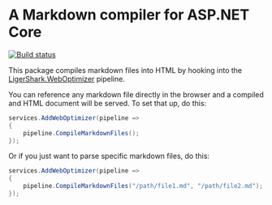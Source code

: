 # A Markdown compiler for ASP.NET Core

[![Build status](https://ci.appveyor.com/api/projects/status/6mx0r3dvvje0h529?svg=true)](https://ci.appveyor.com/project/madskristensen/weboptimizer-markdown)

This package compiles markdown files into HTML by hooking into the [LigerShark.WebOptimizer](https://github.com/ligershark/WebOptimizer) pipeline.


You can reference any markdown file directly in the browser and a compiled and HTML document will be served. To set that up, do this:

```c#
services.AddWebOptimizer(pipeline =>
{
    pipeline.CompileMarkdownFiles();
});
```

Or if you just want to parse specific markdown files, do this:

```c#
services.AddWebOptimizer(pipeline =>
{
    pipeline.CompileMarkdownFiles("/path/file1.md", "/path/file2.md");
});
```